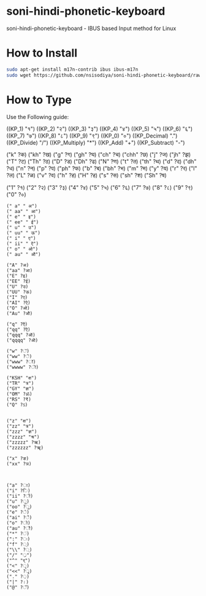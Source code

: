 soni-hindi-phonetic-keyboard
============================

soni-hindi-phonetic-keyboard - IBUS based Input method for Linux


How to Install
============================

```bash
sudo apt-get install m17n-contrib ibus ibus-m17n
sudo wget https://github.com/nsisodiya/soni-hindi-phonetic-keyboard/raw/master/hi-soni-phonetic.mim -O /usr/share/m17n/hi-soni-phonetic.mim
```
How to Type
===========

Use the Following guide:

 ((KP_1) "१")
  ((KP_2) "२")
  ((KP_3) "३")
  ((KP_4) "४")
  ((KP_5) "५")
  ((KP_6) "६")
  ((KP_7) "७")
  ((KP_8) "८")
  ((KP_9) "९")
  ((KP_0) "०")
  ((KP_Decimal) ".")
  ((KP_Divide) "/")
  ((KP_Multiply) "*")
  ((KP_Add) "+")
  ((KP_Subtract) "-") 
 
  ("k" ?क)
  ("kh" ?ख)
  ("g" ?ग)
  ("gh" ?घ)
  ("ch" ?च)
  ("chh" ?छ)
  ("j" ?ज)
  ("jh" ?झ)
  ("T" ?ट)
  ("Th" ?ठ)
  ("D" ?ड)
  ("Dh" ?ढ)
  ("N" ?ण)
  ("t" ?त)
  ("th" ?थ)
  ("d" ?द)
  ("dh" ?ध)
  ("n" ?न)
  ("p" ?प)
  ("ph" ?फ)
  ("b" ?ब)
  ("bh" ?भ)
  ("m" ?म)
  ("y" ?य)
  ("r" ?र)
  ("l" ?ल)
  ("L" ?ळ)
  ("v" ?व)
  ("h" ?ह)
  ("H" ?ह)
  ("s" ?स)
  ("sh" ?श)
  ("Sh" ?ष)


  ("1" ?१)
  ("2" ?२)
  ("3" ?३)
  ("4" ?४)
  ("5" ?५)
  ("6" ?६)
  ("7" ?७)
  ("8" ?८)
  ("9" ?९)
  ("0" ?०)


    (" a" " अ")
    (" aa" " आ")
    (" e" " इ")
    (" ee" " ई")
    (" u" " उ")
    (" uu" " ऊ")
    (" i" " ए")
    (" ii" " ऐ")
    (" o" " ओ")
    (" au" " औ")

    ("A" ?अ)
    ("aa" ?आ)
    ("E" ?इ)
    ("EE" ?ई)
    ("U" ?उ)
    ("UU" ?ऊ)
    ("I" ?ए)
    ("AI" ?ऐ)
    ("O" ?ओ)
    ("Au" ?औ)

    ("q" ?ऍ)
    ("qq" ?ऎ)
    ("qqq" ?ऑ)
    ("qqqq" ?ऒ)
 
    ("w" ?ॅ)
    ("ww" ?ॆ)
    ("www" ?ॉ)
    ("wwww" ?ॊ)

    ("KSH" "क्ष")
    ("TR" "त्र")
    ("GY" "ज्ञ")
    ("OM" ?ॐ)
    ("RS" ?₹)
    ("Q" ?ऽ)
    

    ("z" "क्ष")
    ("zz" "त्र")
    ("zzz" "ज्ञ")
    ("zzzz" "श्र")
    ("zzzzz" ?ऋ)
    ("zzzzzz" ?ॠ)

    ("x" ?ङ)
    ("xx" ?ञ)



    ("a" ?ा)
    ("i" ?ि)
    ("ii" ?ी)
    ("u" ?ु)
    ("oo" ?ू)
    ("e" ?े)
    ("ai" ?ै)
    ("o" ?ो)
    ("au" ?ौ)
    ("*" ?ं)
    (":" ?ः)
    ("f" ?्‌)
    ("\\" ?्‌)
    ("/" "्र")
    ("^" "र्")
    ("<" ?ृ)
    ("<<" ?ॄ)
    ("." ?़) 
    ("|" ?।)
    ("@" ?ँ)
